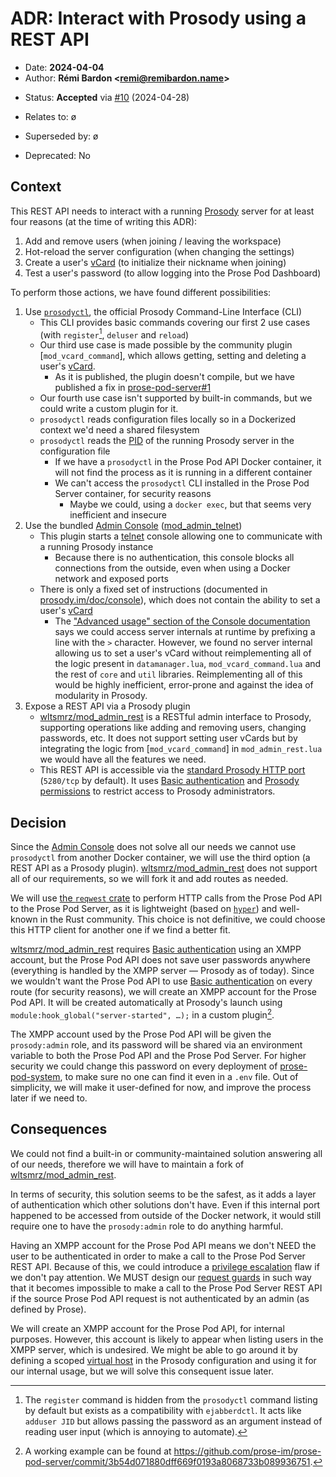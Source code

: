 # ADR: Interact with Prosody using a REST API

- Date: **2024-04-04**
- Author: **Rémi Bardon <[remi@remibardon.name](mailto:remi@remibardon.name)>**
<!-- Proposed|Accepted|Rejected, with date and channel if applicable -->
- Status: **Accepted** via [#10](https://github.com/prose-im/prose-pod-api/pull/10) (2024-04-28)
<!-- "ø" or a nested unordered list linking to other ADRs and their date -->
- Relates to: ø
<!-- "ø" or a nested unordered list linking to other ADRs and their date -->
- Superseded by: ø
<!-- "No" or "Yes" with the deprecation date -->
- Deprecated: No

## Context

<!--
This section describes the forces at play, including technological, political,
social, and project local. These forces are probably in tension, and should be
called out as such. The language in this section is value-neutral. It is simply
describing facts.
-->

This REST API needs to interact with a running [Prosody] server for
at least four reasons (at the time of writing this ADR):

1. Add and remove users (when joining / leaving the workspace)
2. Hot-reload the server configuration (when changing the settings)
3. Create a user's [vCard] (to initialize their nickname when joining)
4. Test a user's password (to allow logging into the Prose Pod Dashboard)

To perform those actions, we have found different possibilities:

1. Use [`prosodyctl`], the official Prosody Command-Line Interface (CLI)
   - This CLI provides basic commands covering our first 2 use cases
     (with `register`[^1], `deluser` and `reload`)
   - Our third use case is made possible by the community plugin
     [`mod_vcard_command`], which allows getting, setting and deleting
     a user's [vCard].
     - As it is published, the plugin doesn't compile, but we have published
       a fix in [prose-pod-server#1]
   - Our fourth use case isn't supported by built-in commands,
     but we could write a custom plugin for it.
   - `prosodyctl` reads configuration files locally so in a Dockerized context
     we'd need a shared filesystem
   - `prosodyctl` reads the [PID] of the running Prosody server
     in the configuration file
     - If we have a `prosodyctl` in the Prose Pod API Docker container,
       it will not find the process as it is running in a different container
     - We can't access the `prosodyctl` CLI installed in the Prose Pod Server
       container, for security reasons
       - Maybe we could, using a `docker exec`, but that seems very
         inefficient and insecure
2. Use the bundled [Admin Console][Console] ([mod_admin_telnet])
   - This plugin starts a [telnet] console allowing one to communicate
     with a running Prosody instance
     - Because there is no authentication, this console blocks all connections
       from the outside, even when using a Docker network and exposed ports
   - There is only a fixed set of instructions
     (documented in [prosody.im/doc/console][Console]),
     which does not contain the ability to set a user's [vCard]
     - The ["Advanced usage" section of the Console documentation] says
       we could access server internals at runtime by prefixing a line
       with the `>` character. However, we found no server internal allowing us
       to set a user's vCard without reimplementing all of the logic present in
       `datamanager.lua`, `mod_vcard_command.lua` and the rest of `core`
       and `util` libraries. Reimplementing all of this would be highly
       inefficient, error-prone and against the idea of modularity in Prosody.
3. Expose a REST API via a Prosody plugin
   - [wltsmrz/mod_admin_rest] is a RESTful admin interface to Prosody,
     supporting operations like adding and removing users, changing passwords,
     etc. It does not support setting user vCards but by integrating
     the logic from [`mod_vcard_command`] in `mod_admin_rest.lua`
     we would have all the features we need.
   - This REST API is accessible via the [standard Prosody HTTP port]
     (`5280/tcp` by default). It uses [Basic authentication] and
     [Prosody permissions] to restrict access to Prosody administrators.

## Decision

<!--
This section describes our response to these forces. It is stated in full
sentences, with active voice. "We will …"
-->

Since the [Admin Console][Console] does not solve all our needs we cannot use
`prosodyctl` from another Docker container, we will use the third option
(a REST API as a Prosody plugin). [wltsmrz/mod_admin_rest] does not support
all of our requirements, so we will fork it and add routes as needed.

We will use [the `reqwest` crate] to perform HTTP calls from the Prose Pod API
to the Prose Pod Server, as it is lightweight (based on [`hyper`])
and well-known in the Rust community. This choice is not definitive,
we could choose this HTTP client for another one if we find a better fit.

[wltsmrz/mod_admin_rest] requires [Basic authentication] using
an XMPP account, but the Prose Pod API does not save user passwords anywhere
(everything is handled by the XMPP server — Prosody as of today).
Since we wouldn't want the Prose Pod API to use [Basic authentication]
on every route (for security reasons), we will create an XMPP account
for the Prose Pod API. It will be created automatically at Prosody's launch
using `module:hook_global("server-started", …);` in a custom plugin[^2].

The XMPP account used by the Prose Pod API will be given the `prosody:admin`
role, and its password will be shared via an environment variable to both
the Prose Pod API and the Prose Pod Server. For higher security we could change
this password on every deployment of [prose-pod-system], to make sure no one
can find it even in a `.env` file. Out of simplicity, we will make it
user-defined for now, and improve the process later if we need to.

## Consequences

<!--
This section describes the resulting context, after applying the decision.
All consequences should be listed here, not just the "positive" ones.
A particular decision may have positive, negative, and neutral consequences,
but all of them affect the team and project in the future.
-->

We could not find a built-in or community-maintained solution answering
all of our needs, therefore we will have to maintain a fork of
[wltsmrz/mod_admin_rest].

In terms of security, this solution seems to be the safest, as it adds a layer
of authentication which other solutions don't have. Even if this internal port
happened to be accessed from outside of the Docker network, it would still
require one to have the `prosody:admin` role to do anything harmful.

Having an XMPP account for the Prose Pod API means we don't NEED the user to be
authenticated in order to make a call to the Prose Pod Server REST API.
Because of this, we could introduce a [privilege escalation] flaw if we don't
pay attention. We MUST design our [request guards] in such way that it becomes
impossible to make a call to the Prose Pod Server REST API if the source
Prose Pod API request is not authenticated by an admin (as defined by Prose).

We will create an XMPP account for the Prose Pod API, for internal purposes.
However, this account is likely to appear when listing users in the XMPP server,
which is undesired. We might be able to go around it by defining a scoped
[virtual host] in the Prosody configuration and using it for our internal usage,
but we will solve this consequent issue later.

[^1]: The `register` command is hidden from the `prosodyctl` command listing by default but exists as a compatibility with `ejabberdctl`. It acts like `adduser JID` but allows passing the password as an argument instead of reading user input (which is annoying to automate).
[^2]: A working example can be found at <https://github.com/prose-im/prose-pod-server/commit/3b54d071880dff669f0193a8068733b089936751>.

["Advanced usage" section of the Console documentation]: https://prosody.im/doc/console#advanced_usage "Console > Advanced usage – Prosody IM"
[Basic authentication]: https://en.wikipedia.org/wiki/Basic_access_authentication "Basic access authentication - Wikipedia"
[Console]: https://prosody.im/doc/console "Console – Prosody IM"
[mod_admin_telnet]: https://prosody.im/doc/modules/mod_admin_telnet "mod_admin_telnet – Prosody IM"
[`hyper`]: https://crates.io/crates/hyper "hyper - crates.io"
[PID]: https://en.wikipedia.org/wiki/Process_identifier "Process identifier - Wikipedia"
[privilege escalation]: https://en.wikipedia.org/wiki/Privilege_escalation "Privilege escalation - Wikipedia"
[prose-pod-server#1]: https://github.com/prose-im/prose-pod-server/pull/1 "feat: Add `mod_vcard_command`"
[prose-pod-system]: https://github.com/prose-im/prose-pod-system "prose-im/prose-pod-system: Prose Pod system configurations and build rules. Used to package everything together."
[Prosody permissions]: https://prosody.im/doc/developers/permissions "Roles and permissions – Prosody IM"
[Prosody]: https://prosody.im "Welcome – Prosody IM"
[`prosodyctl`]: https://prosody.im/doc/prosodyctl "prosodyctl – Prosody IM"
[request guards]: https://rocket.rs/guide/v0.5/requests/#request-guards "Requests > Request Guards - Rocket Web Framework"
[standard Prosody HTTP port]: https://prosody.im/doc/ports#default-ports "Port and network configuration – Prosody IM"
[telnet]: https://wikipedia.org/wiki/Telnet "Telnet - Wikipedia"
[the `reqwest` crate]: https://crates.io/crates/reqwest "reqwest - crates.io"
[vCard]: https://www.rfc-editor.org/rfc/rfc6350 "RFC 6350: vCard Format Specification"
[virtual host]: https://prosody.im/doc/configure#adding_a_host "Configuring Prosody > Adding a host – Prosody IM"
[wltsmrz/mod_admin_rest]: https://github.com/wltsmrz/mod_admin_rest "wltsmrz/mod_admin_rest: RESTful admin interface to Prosody XMPP server."
